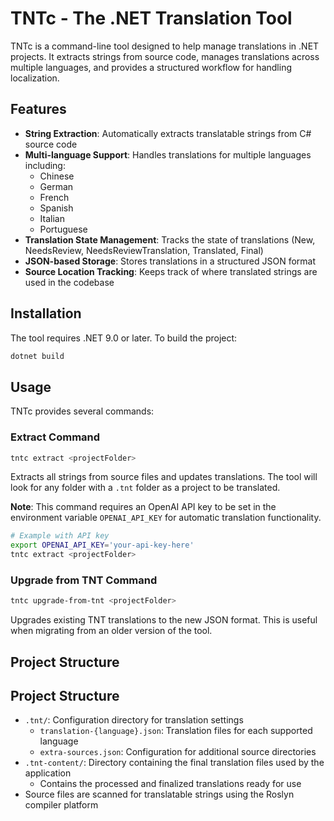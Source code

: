 # TNTc - The .NET Translation Tool

TNTc is a command-line tool designed to help manage translations in .NET projects. It extracts strings from source code, manages translations across multiple languages, and provides a structured workflow for handling localization.

## Features

- **String Extraction**: Automatically extracts translatable strings from C# source code
- **Multi-language Support**: Handles translations for multiple languages including:
  - Chinese
  - German
  - French
  - Spanish
  - Italian
  - Portuguese
- **Translation State Management**: Tracks the state of translations (New, NeedsReview, NeedsReviewTranslation, Translated, Final)
- **JSON-based Storage**: Stores translations in a structured JSON format
- **Source Location Tracking**: Keeps track of where translated strings are used in the codebase

## Installation

The tool requires .NET 9.0 or later. To build the project:

```bash
dotnet build
```

## Usage

TNTc provides several commands:

### Extract Command
```bash
tntc extract <projectFolder>
```
Extracts all strings from source files and updates translations. The tool will look for any folder with a `.tnt` folder as a project to be translated.

**Note**: This command requires an OpenAI API key to be set in the environment variable `OPENAI_API_KEY` for automatic translation functionality.

```bash
# Example with API key
export OPENAI_API_KEY='your-api-key-here'
tntc extract <projectFolder>
```

### Upgrade from TNT Command
```bash
tntc upgrade-from-tnt <projectFolder>
```
Upgrades existing TNT translations to the new JSON format. This is useful when migrating from an older version of the tool.

## Project Structure

## Project Structure

- `.tnt/`: Configuration directory for translation settings
  - `translation-{language}.json`: Translation files for each supported language
  - `extra-sources.json`: Configuration for additional source directories
- `.tnt-content/`: Directory containing the final translation files used by the application
  - Contains the processed and finalized translations ready for use
- Source files are scanned for translatable strings using the Roslyn compiler platform
